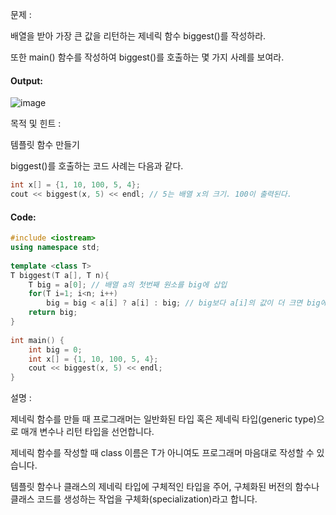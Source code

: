 문제 :

배열을 받아 가장 큰 값을 리턴하는 제네릭 함수 biggest()를 작성하라.

또한 main() 함수를 작성하여 biggest()를 호출하는 몇 가지 사례를 보여라.

#### Output:
![image](https://img1.daumcdn.net/thumb/R1280x0/?scode=mtistory2&fname=https%3A%2F%2Fk.kakaocdn.net%2Fdn%2Fbr4nhd%2FbtqCxPWzorJ%2FJQylNCnVyW6M1h114WJzF0%2Fimg.png)

목적 및 힌트 :

템플릿 함수 만들기

biggest()를 호출하는 코드 사례는 다음과 같다.
```cpp
int x[] = {1, 10, 100, 5, 4};
cout << biggest(x, 5) << endl; // 5는 배열 x의 크기. 100이 출력된다.
```

#### Code:
```cpp
#include <iostream>
using namespace std;
 
template <class T>
T biggest(T a[], T n){
    T big = a[0]; // 배열 a의 첫번째 원소를 big에 삽입 
    for(T i=1; i<n; i++)
        big = big < a[i] ? a[i] : big; // big보다 a[i]의 값이 더 크면 big에 a[i]의 값을 삽입 
    return big;
}
 
int main() {
    int big = 0;
    int x[] = {1, 10, 100, 5, 4};
    cout << biggest(x, 5) << endl;
}
```

설명 :

제네릭 함수를 만들 때 프로그래머는 일반화된 타입 혹은 제네릭 타입(generic type)으로 매개 변수나 리턴 타입을 선언합니다.

제네릭 함수를 작성할 때 class 이름은 T가 아니여도 프로그래머 마음대로 작성할 수 있습니다.

템플릿 함수나 클래스의 제네릭 타입에 구체적인 타입을 주어, 구체화된 버전의 함수나 클래스 코드를 생성하는 작업을 구체화(specialization)라고 합니다.
